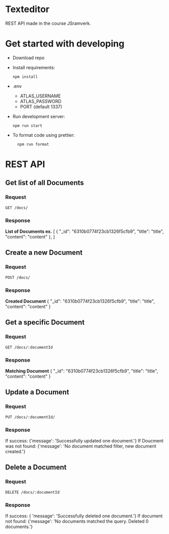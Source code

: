 # Texteditor

REST API made in the course JSramverk.

# Get started with developing

-   Download repo
-   Install requirements:
    ```text
    npm install
    ```
-   .env

    -   ATLAS_USERNAME
    -   ATLAS_PASSWORD
    -   PORT (default 1337)

-   Run development server:
    ```text
    npm run start
    ```
-   To format code using prettier:
    ```text
      npm run format
    ```

# REST API
## Get list of all Documents

### Request

`GET /docs/`

### Response
**List of Documents ex.** 
[
    {
        "_id": "6310b0774f23cb1326f5cfb9",
        "title": "title",
        "content": "content"
    },
]

## Create a new Document

### Request

`POST /docs/`

### Response
**Created Document**
{
    "_id": "6310b0774f23cb1326f5cfb9",
    "title": "title",
    "content": "content"
}

## Get a specific Document

### Request

`GET /docs/:documentId`

### Response
**Matching Document**
{
    "_id": "6310b0774f23cb1326f5cfb9",
    "title": "title",
    "content": "content"
}

## Update a Document

### Request

`PUT /docs/:documentId/`

### Response
If success: {'message': 'Successfully updated one document.'}
If Doucment was not found: {'message': 'No document matched filter, new document created.'}

## Delete a Document

### Request

`DELETE /docs/:documentId`

### Response
If success: { 'message': 'Successfully deleted one document.'}
If document not found: {'message': 'No documents matched the query. Deleted 0 documents.'}
